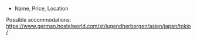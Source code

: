 - Name, Price, Location

Possible accommodations:
https://www.german.hostelworld.com/st/jugendherbergen/asien/japan/tokio/